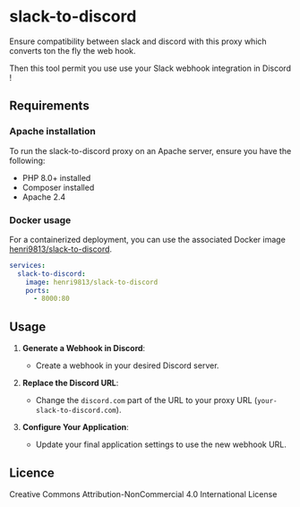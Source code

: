 # slack-to-discord

Ensure compatibility between slack and discord with this proxy which
converts ton the fly the web hook.

Then this tool permit you use use your Slack webhook integration in Discord !


## Requirements

### Apache installation

To run the slack-to-discord proxy on an Apache server, ensure you have the following:

- PHP 8.0+ installed
- Composer installed
- Apache 2.4

### Docker usage

For a containerized deployment, you can use the associated Docker image [henri9813/slack-to-discord](https://hub.docker.com/r/henri9813/slack-to-discord).

```yaml
services:
  slack-to-discord:
    image: henri9813/slack-to-discord
    ports:
      - 8000:80
```

## Usage

1. **Generate a Webhook in Discord**:
    - Create a webhook in your desired Discord server.

2. **Replace the Discord URL**:
    - Change the `discord.com` part of the URL to your proxy URL (`your-slack-to-discord.com`).

3. **Configure Your Application**:
    - Update your final application settings to use the new webhook URL.

## Licence

Creative Commons Attribution-NonCommercial 4.0 International License
